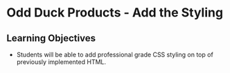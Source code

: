 # Odd Duck Products - Add the Styling

## Learning Objectives

- Students will be able to add professional grade CSS styling on top of previously implemented HTML.
